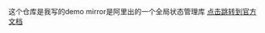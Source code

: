 这个仓库是我写的demo
mirror是阿里出的一个全局状态管理库
[点击跳转到官方文档](https://github.com/mirrorjs/mirror/blob/master/README_zh.md)

